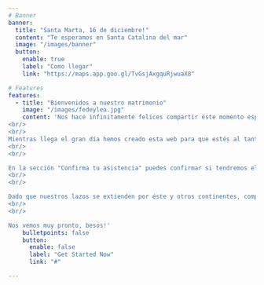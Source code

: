 ```yaml
---
# Banner
banner:
  title: "Santa Marta, 16 de diciembre!"
  content: "Te esperamos en Santa Catalina del mar"
  image: "/images/banner"
  button:
    enable: true
    label: "Como llegar"
    link: "https://maps.app.goo.gl/TvGsjAxgquRjwuaX8"

# Features
features:
  - title: "Bienvenidos a nuestro matrimonio"
    image: "/images/fedeylea.jpg"
    content: 'Nos hace infinitamente felices compartir éste momento especial con ustedes, que han hecho parte fundamental de nuestra historia de vida.
<br/>
<br/>
Mientras llega el gran día hemos creado esta web para que estés al tanto de todo y para compartir nuestra historia de amor.
<br/>
<br/>

En la sección "Confirma tu asistencia" puedes confirmar si tendremos el placer de contar con tu compañía. Tu confirmación temprana nos permitirá afinar detalles para que pases junto a nosotros ésta fecha memorable.
<br/>
<br/>

Dado que nuestros lazos se extienden por éste y otros continentes, comprendemos que algunos de nuestros amigos y familiares sólo podran acompañarmos de corazón, y agradecemos profundamente su cariño y disposición. Para todos nuestros invitados pueden escribirnos en la sección "Dejanos un mensaje" si así lo desean.
<br/>
<br/>

Nos vemos muy pronto, besos!'
    bulletpoints: false
    button:
      enable: false
      label: "Get Started Now"
      link: "#"

---
```

